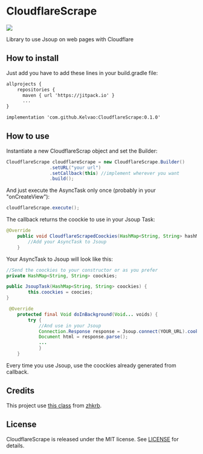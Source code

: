 # CloudflareScrape

[![](https://jitpack.io/v/Kelvao/CloudflareScrape.svg)](https://jitpack.io/#Kelvao/CloudflareScrape)

Library to use Jsoup on web pages with Cloudflare


## How to install

Just add you have to add these lines in your build.gradle file:

```xml
allprojects {
    repositories {
      maven { url 'https://jitpack.io' }
      ...
}

implementation 'com.github.Kelvao:CloudflareScrape:0.1.0'

```


## How to use

Instantiate a new CloudflareScrap object and set the Builder:

```java
CloudflareScrape cloudflareScrape = new CloudflareScrape.Builder()
                .setURL("your url")
                .setCallback(this) //implement wherever you want
                .build();
```


And just execute the AsyncTask only once (probably in your "onCreateView"):

```java
cloudflareScrape.execute();
```


The callback returns the coockie to use in your Jsoup Task:

```java
@Override
    public void CloudflareScrapedCoockies(HashMap<String, String> hashMap) {
        //Add your AsyncTask to Jsoup
    }
```


Your AsyncTask to Jsoup will look like this:

```java
//Send the coockies to your constructor or as you prefer
private HashMap<String, String> coockies;

public JsoupTask(HashMap<String, String> coockies) {
        this.coockies = coocies;
}

 @Override
    protected final Void doInBackground(Void... voids) {
        try {
            //And use in your Jsoup           
            Connection.Response response = Jsoup.connect(YOUR_URL).cookie(coockies).execute();
            Document html = response.parse();
            ...
            }
    }
```

Every time you use Jsoup, use the coockies already generated from callback.

## Credits

This project use [this class](https://github.com/zhkrb/cloudflare-scrape-Android) from [zhkrb](https://github.com/zhkrb).

## License

CloudflareScrape is released under the MIT license. See [LICENSE](https://github.com/Kelvao/CloudflareScrape/blob/master/LICENSE) for details.
